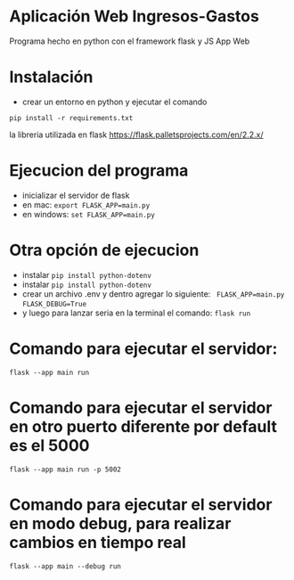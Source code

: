 # Aplicación Web Ingresos-Gastos

Programa hecho en python con el framework flask y JS App Web

# Instalación
- crear un entorno en python y ejecutar el comando
```
pip install -r requirements.txt
```
la libreria utilizada en flask https://flask.palletsprojects.com/en/2.2.x/

# Ejecucion del programa
- inicializar el servidor de flask
- en mac: ```export FLASK_APP=main.py```
- en windows: ```set FLASK_APP=main.py```

# Otra opción de ejecucion
- instalar 
 ```pip install python-dotenv```
- instalar
  ```pip install python-dotenv```
- crear un archivo .env y dentro agregar lo siguiente:
``` FLASK_APP=main.py```
``` FLASK_DEBUG=True ```
- y luego para lanzar seria en la terminal el comando:
``` flask run ```
# Comando para ejecutar el servidor:
```flask --app main run```
# Comando para ejecutar el servidor en otro puerto diferente por default es el 5000
```flask --app main run -p 5002```
# Comando para ejecutar el servidor en modo debug, para realizar cambios en tiempo real
```flask --app main --debug run```